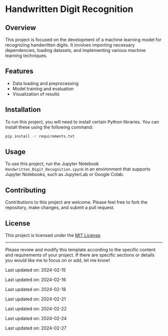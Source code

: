 ﻿# Handwritten Digit Recognition

## Overview
This project is focused on the development of a machine learning model for recognizing handwritten digits. It involves importing necessary dependencies, loading datasets, and implementing various machine learning techniques.

## Features
- Data loading and preprocessing
- Model training and evaluation
- Visualization of results

## Installation
To run this project, you will need to install certain Python libraries. You can install these using the following command:
```bash
pip install -r requirements.txt
```

## Usage
To use this project, run the Jupyter Notebook `Handwritten_Digit_Recognition.ipynb` in an environment that supports Jupyter Notebooks, such as JupyterLab or Google Colab.

## Contributing
Contributions to this project are welcome. Please feel free to fork the repository, make changes, and submit a pull request.

## License
This project is licensed under the [MIT License](LICENSE).

---

Please review and modify this template according to the specific content and requirements of your project. If there are specific sections or details you would like me to focus on or add, let me know!

Last updated on: 2024-02-15

Last updated on: 2024-02-16

Last updated on: 2024-02-18

Last updated on: 2024-02-21

Last updated on: 2024-02-22

Last updated on: 2024-02-24

Last updated on: 2024-02-27
